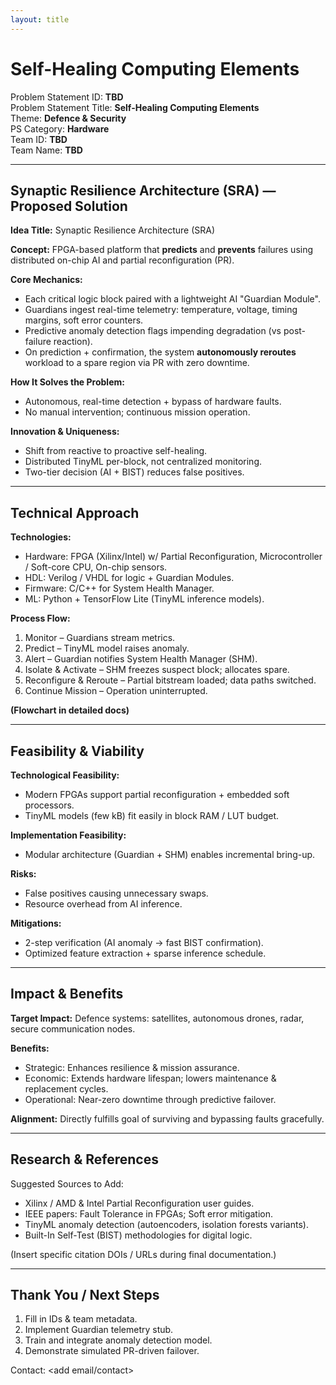 ```yaml
---
layout: title
---
```

# Self-Healing Computing Elements

Problem Statement ID: **TBD**  
Problem Statement Title: **Self-Healing Computing Elements**  
Theme: **Defence & Security**  
PS Category: **Hardware**  
Team ID: **TBD**  
Team Name: **TBD**  

---
## Synaptic Resilience Architecture (SRA) — Proposed Solution

**Idea Title:** Synaptic Resilience Architecture (SRA)

**Concept:** FPGA-based platform that **predicts** and **prevents** failures using distributed on-chip AI and partial reconfiguration (PR).

**Core Mechanics:**
- Each critical logic block paired with a lightweight AI "Guardian Module".
- Guardians ingest real-time telemetry: temperature, voltage, timing margins, soft error counters.
- Predictive anomaly detection flags impending degradation (vs post-failure reaction).
- On prediction + confirmation, the system **autonomously reroutes** workload to a spare region via PR with zero downtime.

**How It Solves the Problem:**
- Autonomous, real-time detection + bypass of hardware faults.
- No manual intervention; continuous mission operation.

**Innovation & Uniqueness:**
- Shift from reactive to proactive self-healing.
- Distributed TinyML per-block, not centralized monitoring.
- Two-tier decision (AI + BIST) reduces false positives.

---
## Technical Approach

**Technologies:**
- Hardware: FPGA (Xilinx/Intel) w/ Partial Reconfiguration, Microcontroller / Soft-core CPU, On-chip sensors.
- HDL: Verilog / VHDL for logic + Guardian Modules.
- Firmware: C/C++ for System Health Manager.
- ML: Python + TensorFlow Lite (TinyML inference models).

**Process Flow:**
1. Monitor – Guardians stream metrics.
2. Predict – TinyML model raises anomaly.
3. Alert – Guardian notifies System Health Manager (SHM).
4. Isolate & Activate – SHM freezes suspect block; allocates spare.
5. Reconfigure & Reroute – Partial bitstream loaded; data paths switched.
6. Continue Mission – Operation uninterrupted.

**(Flowchart in detailed docs)**

---
## Feasibility & Viability

**Technological Feasibility:**
- Modern FPGAs support partial reconfiguration + embedded soft processors.
- TinyML models (few kB) fit easily in block RAM / LUT budget.

**Implementation Feasibility:**
- Modular architecture (Guardian + SHM) enables incremental bring-up.

**Risks:**
- False positives causing unnecessary swaps.
- Resource overhead from AI inference.

**Mitigations:**
- 2-step verification (AI anomaly -> fast BIST confirmation).
- Optimized feature extraction + sparse inference schedule.

---
## Impact & Benefits

**Target Impact:** Defence systems: satellites, autonomous drones, radar, secure communication nodes.

**Benefits:**
- Strategic: Enhances resilience & mission assurance.
- Economic: Extends hardware lifespan; lowers maintenance & replacement cycles.
- Operational: Near-zero downtime through predictive failover.

**Alignment:** Directly fulfills goal of surviving and bypassing faults gracefully.

---
## Research & References

Suggested Sources to Add:
- Xilinx / AMD & Intel Partial Reconfiguration user guides.
- IEEE papers: Fault Tolerance in FPGAs; Soft error mitigation.
- TinyML anomaly detection (autoencoders, isolation forests variants).
- Built-In Self-Test (BIST) methodologies for digital logic.

(Insert specific citation DOIs / URLs during final documentation.)

---
## Thank You / Next Steps

1. Fill in IDs & team metadata.
2. Implement Guardian telemetry stub.
3. Train and integrate anomaly detection model.
4. Demonstrate simulated PR-driven failover.

Contact: <add email/contact>
